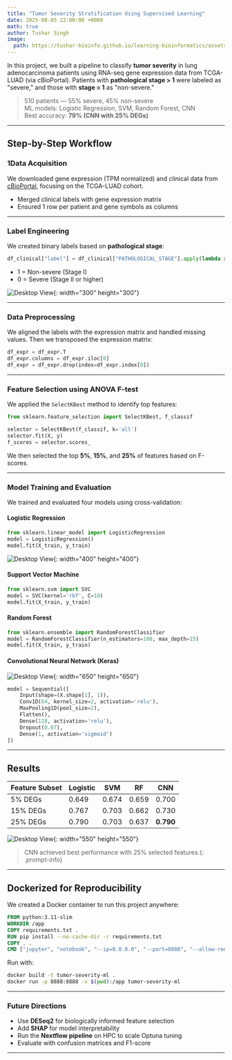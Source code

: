 ```yaml
---
title: "Tumor Severity Stratification Using Supervised Learning"
date: 2025-08-05 22:00:00 +0000
math: true
author: Tushar Singh
image:
  path: https://tushar-bioinfo.github.io/learning-bioinformatics/assets/img/post5/gexpr.png
---
```



In this project, we built a pipeline to classify **tumor severity** in lung adenocarcinoma patients using RNA-seq gene expression data from TCGA-LUAD (via cBioPortal). Patients with **pathological stage > 1** were labeled as "severe," and those with **stage = 1** as "non-severe."

> 510 patients — 55% severe, 45% non-severe  
> ML models: Logistic Regression, SVM, Random Forest, CNN  
> Best accuracy: **79% (CNN with 25% DEGs)**

---

## Step-by-Step Workflow

### 1️Data Acquisition

We downloaded gene expression (TPM normalized) and clinical data from [cBioPortal](https://www.cbioportal.org/), focusing on the TCGA-LUAD cohort.

- Merged clinical labels with gene expression matrix
- Ensured 1 row per patient and gene symbols as columns

---

### Label Engineering

We created binary labels based on **pathological stage**:

```python
df_clinical["label"] = df_clinical["PATHOLOGICAL_STAGE"].apply(lambda x: 1 if "Stage I" in x else 0)
```

- 1 = Non-severe (Stage I)
- 0 = Severe (Stage II or higher)

![Desktop View](https://tushar-bioinfo.github.io/learning-bioinformatics/assets/img/post5/severity.png){: width="300" height="300"} 

---

### Data Preprocessing

We aligned the labels with the expression matrix and handled missing values. Then we transposed the expression matrix:

```python
df_expr = df_expr.T
df_expr.columns = df_expr.iloc[0]
df_expr = df_expr.drop(index=df_expr.index[0])
```

---

### Feature Selection using ANOVA F-test

We applied the `SelectKBest` method to identify top features:

```python
from sklearn.feature_selection import SelectKBest, f_classif

selector = SelectKBest(f_classif, k='all')
selector.fit(X, y)
f_scores = selector.scores_
```

We then selected the top **5%**, **15%**, and **25%** of features based on F-scores.

---

### Model Training and Evaluation

We trained and evaluated four models using cross-validation:

#### Logistic Regression

```python
from sklearn.linear_model import LogisticRegression
model = LogisticRegression()
model.fit(X_train, y_train)
```

![Desktop View](https://tushar-bioinfo.github.io/learning-bioinformatics/assets/img/post5/CF_logistic.png){: width="400" height="400"} 

#### Support Vector Machine

```python
from sklearn.svm import SVC
model = SVC(kernel='rbf', C=10)
model.fit(X_train, y_train)
```

#### Random Forest

```python
from sklearn.ensemble import RandomForestClassifier
model = RandomForestClassifier(n_estimators=100, max_depth=15)
model.fit(X_train, y_train)
```

#### Convolutional Neural Network (Keras)

![Desktop View](https://tushar-bioinfo.github.io/learning-bioinformatics/assets/img/post5/Xnip2025-08-05_17-10-49.png){: width="650" height="650"} 

```python
model = Sequential([
    Input(shape=(X.shape[1], 1)),
    Conv1D(64, kernel_size=2, activation='relu'),
    MaxPooling1D(pool_size=2),
    Flatten(),
    Dense(128, activation='relu'),
    Dropout(0.07),
    Dense(1, activation='sigmoid')
])
```

---

## Results

| Feature Subset | Logistic | SVM   | RF    | CNN   |
|----------------|----------|-------|-------|--------|
| 5% DEGs        | 0.649    | 0.674 | 0.659 | 0.700 |
| 15% DEGs       | 0.767    | 0.703 | 0.662 | 0.730 |
| 25% DEGs       | 0.790    | 0.703 | 0.637 | **0.790** |

![Desktop View](https://tushar-bioinfo.github.io/learning-bioinformatics/assets/img/post5/Acc_comparison-v-all.png){: width="550" height="550"} 


> CNN achieved best performance with 25% selected features.{: .prompt-info}

---

## Dockerized for Reproducibility

We created a Docker container to run this project anywhere:

```Dockerfile
FROM python:3.11-slim
WORKDIR /app
COPY requirements.txt .
RUN pip install --no-cache-dir -r requirements.txt
COPY . .
CMD ["jupyter", "notebook", "--ip=0.0.0.0", "--port=8888", "--allow-root", "--no-browser"]
```

Run with:

```bash
docker build -t tumor-severity-ml .
docker run -p 8888:8888 -v $(pwd):/app tumor-severity-ml
```

---

### Future Directions

- Use **DESeq2** for biologically informed feature selection
- Add **SHAP** for model interpretability
- Run the **Nextflow pipeline** on HPC to scale Optuna tuning
- Evaluate with confusion matrices and F1-score

---

